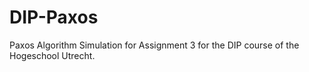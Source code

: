 # DIP-Paxos
Paxos Algorithm Simulation for Assignment 3 for the DIP course of the Hogeschool Utrecht.
